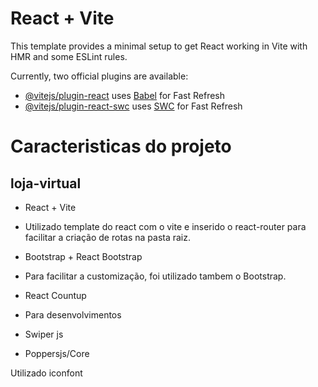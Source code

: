 # React + Vite

This template provides a minimal setup to get React working in Vite with HMR and some ESLint rules.

Currently, two official plugins are available:

- [@vitejs/plugin-react](https://github.com/vitejs/vite-plugin-react/blob/main/packages/plugin-react/README.md) uses [Babel](https://babeljs.io/) for Fast Refresh
- [@vitejs/plugin-react-swc](https://github.com/vitejs/vite-plugin-react-swc) uses [SWC](https://swc.rs/) for Fast Refresh


# Caracteristicas do projeto

## loja-virtual

- React + Vite
* Utilizado template do react com o vite e inserido o react-router para facilitar a criação de rotas na pasta raiz.

- Bootstrap + React Bootstrap
* Para facilitar a customização, foi utilizado tambem o Bootstrap.

- React Countup
* Para desenvolvimentos

- Swiper js

- Poppersjs/Core


Utilizado iconfont
